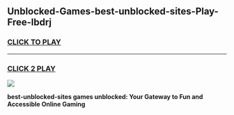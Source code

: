 
## Unblocked-Games-best-unblocked-sites-Play-Free-lbdrj
<h3>
<a href="https://premium76.site?title=best-unblocked-sites&ref=20M">CLICK TO PLAY</a></h3>
<hr>

<h3>
<a href="https://premium76.site?title=best-unblocked-sites&ref=20M">CLICK 2 PLAY</a>
  
</h3>

<a href="https://premium76.site?title=best-unblocked-sites&ref=19M"><img src="https://clearcache.store/games.png"></a>


**best-unblocked-sites games unblocked: Your Gateway to Fun and Accessible Online Gaming**
